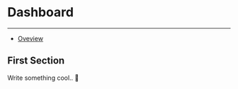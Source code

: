 # Dashboard

---

- [Oveview](#overview)

<a name="overview"></a>
## First Section

Write something cool.. 🦊
